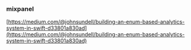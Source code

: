 ### mixpanel

[https://medium.com/@johnsundell/building-an-enum-based-analytics-system-in-swift-d33801a830ad](https://medium.com/@johnsundell/building-an-enum-based-analytics-system-in-swift-d33801a830ad)


